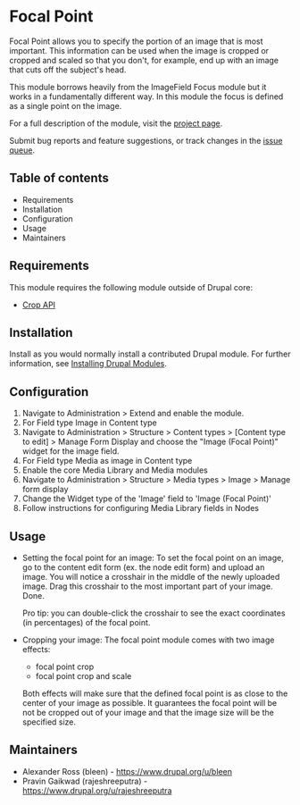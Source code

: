 # Focal Point

Focal Point allows you to specify the portion of an image that is most
important. This information can be used when the image is cropped or cropped and
scaled so that you don't, for example, end up with an image that cuts off the
subject's head.

This module borrows heavily from the ImageField Focus module but it works in a
fundamentally different way. In this module the focus is defined as a single
point on the image.

For a full description of the module, visit the
[project page](https://www.drupal.org/project/focal_point).

Submit bug reports and feature suggestions, or track changes in the
[issue queue](https://www.drupal.org/project/issues/focal_point).

## Table of contents

- Requirements
- Installation
- Configuration
- Usage
- Maintainers

## Requirements

This module requires the following module outside of Drupal core:
- [Crop API](https://www.drupal.org/project/crop)

## Installation

Install as you would normally install a contributed Drupal module. For further
information, see
[Installing Drupal Modules](https://www.drupal.org/docs/extending-drupal/installing-drupal-modules).

## Configuration

1. Navigate to Administration > Extend and enable the module.
2. For Field type Image in Content type
  1. Navigate to Administration > Structure > Content types > [Content type to
    edit] > Manage Form Display and choose the "Image (Focal Point)" widget
    for the image field.
3. For Field type Media as image in Content type
  1. Enable the core Media Library and Media modules
  2. Navigate to Administration > Structure > Media
    types > Image > Manage form display
  3. Change the Widget type of the 'Image' field to 'Image (Focal Point)'
  4. Follow instructions for configuring Media Library fields in Nodes

## Usage

 - Setting the focal point for an image:
   To set the focal point on an image, go to the content edit form (ex. the node
   edit form) and upload an image. You will notice a crosshair in the middle of
   the newly uploaded image. Drag this crosshair to the most important part of
   your image. Done.

   Pro tip: you can double-click the crosshair to see the exact coordinates (in
   percentages) of the focal point.

 - Cropping your image:
   The focal point module comes with two image effects:

   - focal point crop
   - focal point crop and scale

   Both effects will make sure that the defined focal point is as close to the
   center of your image as possible. It guarantees the focal point will be not
   be cropped out of your image and that the image size will be the specified
   size.


## Maintainers

- Alexander Ross (bleen) - https://www.drupal.org/u/bleen
- Pravin Gaikwad (rajeshreeputra) - https://www.drupal.org/u/rajeshreeputra
